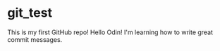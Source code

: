 # git_test
This is my first GitHub repo!
Hello Odin!
I'm learning how to write great commit messages.